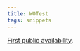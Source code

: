 ```yaml
---
title: WOTest
tags: snippets
---
```


[First public availability](http://wincent.dev/a/news/archives/2006/09/wotest_r102_ava.php).
